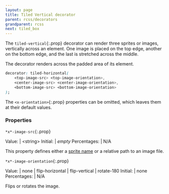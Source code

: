 ```yaml
---
layout: page
title: Tiled Vertical decorator
parent: rcss/decorators
grandparent: rcss
next: tiled_box
---
```


The `tiled-vertical`{:.prop} decorator can render three sprites or images, vertically across an element. One image is placed on the top edge, another on the bottom edge, and the last is stretched across the middle.

The decorator renders across the padded area of its element.

```css
decorator: tiled-horizontal( 
	<top-image-src> <top-image-orientation>,  
	<center-image-src> <center-image-orientation>,
	<bottom-image-src> <bottom-image-orientation>
);
```

The `<x-orientation>`{:.prop} properties can be omitted, which leaves them at their default values.


### Properties


`*x*-image-src`{:.prop}

Value: | \<string\>
Initial: | *empty*
Percentages: | N/A

This property defines either a [sprite name](../sprite_sheets.html) or a relative path to an image file.

`*x*-image-orientation`{:.prop}

Value: | none \| flip-horizontal \| flip-vertical \| rotate-180
Initial: | none
Percentages: | N/A

Flips or rotates the image.

